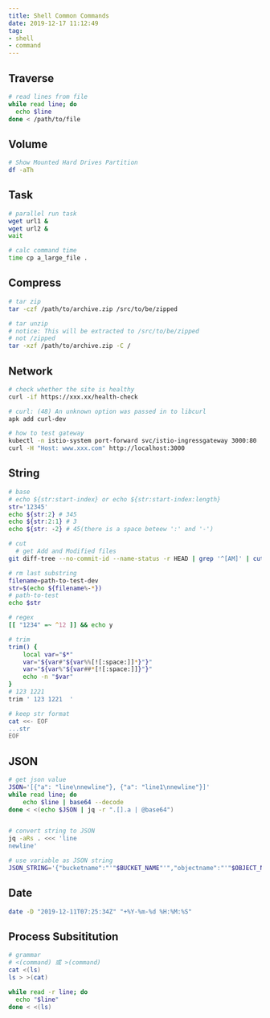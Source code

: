 ```yaml
---
title: Shell Common Commands
date: 2019-12-17 11:12:49
tag:
- shell
- command
---
```


## Traverse
```bash
# read lines from file
while read line; do
  echo $line
done < /path/to/file
```

## Volume

```bash
# Show Mounted Hard Drives Partition
df -aTh
```

## Task

```bash
# parallel run task
wget url1 &
wget url2 &
wait
```

```bash
# calc command time
time cp a_large_file .
```

## Compress

```bash
# tar zip
tar -czf /path/to/archive.zip /src/to/be/zipped

# tar unzip
# notice: This will be extracted to /src/to/be/zipped
# not /zipped
tar -xzf /path/to/archive.zip -C /
```

## Network

```bash
# check whether the site is healthy
curl -if https://xxx.xx/health-check

# curl: (48) An unknown option was passed in to libcurl
apk add curl-dev

# how to test gateway
kubectl -n istio-system port-forward svc/istio-ingressgateway 3000:80
curl -H "Host: www.xxx.com" http://localhost:3000
```

## String

```bash
# base
# echo ${str:start-index} or echo ${str:start-index:length}
str='12345'
echo ${str:2} # 345
echo ${str:2:1} # 3
echo ${str: -2} # 45(there is a space beteew ':' and '-')

# cut
  # get Add and Modified files
git diff-tree --no-commit-id --name-status -r HEAD | grep '^[AM]' | cut -f 2

# rm last substring
filename=path-to-test-dev
str=$(echo ${filename%-*})
# path-to-test
echo $str

# regex
[[ "1234" =~ ^12 ]] && echo y

# trim
trim() {
    local var="$*"
    var="${var#"${var%%[![:space:]]*}"}"
    var="${var%"${var##*[![:space:]]}"}"
    echo -n "$var"
}
# 123 1221
trim ' 123 1221  '

# keep str format
cat <<- EOF
...str
EOF
```

## JSON

```bash
# get json value
JSON='[{"a": "line\nnewline"}, {"a": "line1\nnewline"}]'
while read line; do
	echo $line | base64 --decode
done < <(echo $JSON | jq -r ".[].a | @base64")


# convert string to JSON
jq -aRs . <<< 'line
newline'

# use variable as JSON string
JSON_STRING='{"bucketname":"'"$BUCKET_NAME"'","objectname":"'"$OBJECT_NAME"'","targetlocation":"'"$TARGET_LOCATION"'"}'
```

## Date

```bash
date -D "2019-12-11T07:25:34Z" "+%Y-%m-%d %H:%M:%S"
```

## Process Subsititution

```bash
# grammar
# <(command) 或 >(command)
cat <(ls)
ls > >(cat)

while read -r line; do
  echo "$line"
done < <(ls)
```
<!--stackedit_data:
eyJoaXN0b3J5IjpbLTE3ODE0MDQxMzUsOTgyMzg5NjY5LC0xOT
c4NjA0OTg3LDU3MDg0MTk5NCwtMjQ2ODA2MDgwLC0yMTU3MzYx
NDUsODY2ODU4NTUwLDE3MjE4MDE5NjIsLTExNjk5NjEzOTAsLT
EwNDY5MTMzMzksLTgzMTYwNDI3MSwxOTY2OTcwNTk1LC0xMzM4
OTk4NzA1LC0xOTI2OTAzMzY4LC0zMzYwNzEyLDIxMjYyNTAzNz
csMzU5MjgzOTAzXX0=
-->